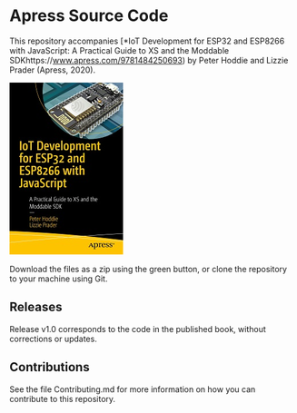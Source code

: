 # Apress Source Code

This repository accompanies [*IoT Development for ESP32 and ESP8266 with JavaScript: A Practical Guide to XS and the Moddable SDKhttps://www.apress.com/9781484250693) by Peter Hoddie and Lizzie Prader (Apress, 2020).

[comment]: #cover
![Cover image](9781484250693.jpg)

Download the files as a zip using the green button, or clone the repository to your machine using Git.

## Releases

Release v1.0 corresponds to the code in the published book, without corrections or updates.

## Contributions

See the file Contributing.md for more information on how you can contribute to this repository.
